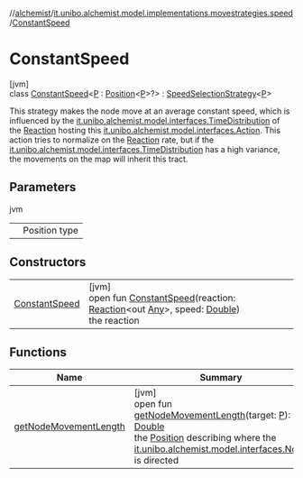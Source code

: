 //[alchemist](../../../index.md)/[it.unibo.alchemist.model.implementations.movestrategies.speed](../index.md)/[ConstantSpeed](index.md)

# ConstantSpeed

[jvm]\
class [ConstantSpeed](index.md)<[P](index.md) : [Position](../../it.unibo.alchemist.model.interfaces/-position/index.md)<[P](../../it.unibo.alchemist/-supported-incarnations/get.md)>?> : [SpeedSelectionStrategy](../../it.unibo.alchemist.model.interfaces.movestrategies/-speed-selection-strategy/index.md)<[P](../../it.unibo.alchemist/-supported-incarnations/get.md)> 

This strategy makes the node move at an average constant speed, which is influenced by the [it.unibo.alchemist.model.interfaces.TimeDistribution](../../it.unibo.alchemist.model.interfaces/-time-distribution/index.md) of the [Reaction](../../it.unibo.alchemist.model.interfaces/-reaction/index.md) hosting this [it.unibo.alchemist.model.interfaces.Action](../../it.unibo.alchemist.model.interfaces/-action/index.md). This action tries to normalize on the [Reaction](../../it.unibo.alchemist.model.interfaces/-reaction/index.md) rate, but if the [it.unibo.alchemist.model.interfaces.TimeDistribution](../../it.unibo.alchemist.model.interfaces/-time-distribution/index.md) has a high variance, the movements on the map will inherit this tract.

## Parameters

jvm

| | |
|---|---|
| <P> | Position type |

## Constructors

| | |
|---|---|
| [ConstantSpeed](-constant-speed.md) | [jvm]<br>open fun [ConstantSpeed](-constant-speed.md)(reaction: [Reaction](../../it.unibo.alchemist.model.interfaces/-reaction/index.md)<out [Any](https://kotlinlang.org/api/latest/jvm/stdlib/kotlin/-any/index.html)>, speed: [Double](https://kotlinlang.org/api/latest/jvm/stdlib/kotlin/-double/index.html))<br>the reaction |

## Functions

| Name | Summary |
|---|---|
| [getNodeMovementLength](get-node-movement-length.md) | [jvm]<br>open fun [getNodeMovementLength](get-node-movement-length.md)(target: [P](../../it.unibo.alchemist/-supported-incarnations/get.md)): [Double](https://kotlinlang.org/api/latest/jvm/stdlib/kotlin/-double/index.html)<br>the [Position](../../it.unibo.alchemist.model.interfaces/-position/index.md) describing where the [it.unibo.alchemist.model.interfaces.Node](../../it.unibo.alchemist.model.interfaces/-node/index.md) is directed |
